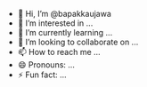 - 👋 Hi, I’m @bapakkaujawa
- 👀 I’m interested in ...
- 🌱 I’m currently learning ...
- 💞️ I’m looking to collaborate on ...
- 📫 How to reach me ...
- 😄 Pronouns: ...
- ⚡ Fun fact: ...

<!---
bapakkaujawa/bapakkaujawa is a ✨ special ✨ repository because its `README.md` (this file) appears on your GitHub profile.
You can click the Preview link to take a look at your changes.
--->
